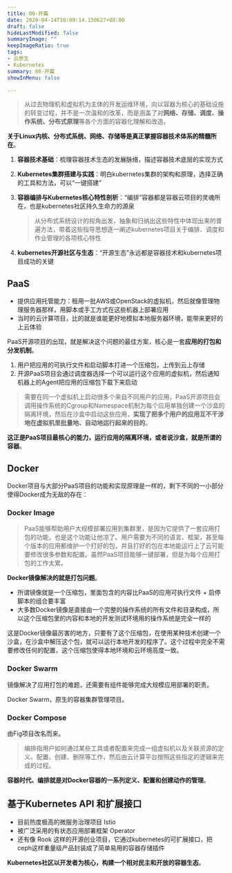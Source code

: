 ```yaml
---
title: 00-开篇
date: 2020-04-14T10:09:14.150627+08:00
draft: false
hideLastModified: false
summaryImage: ""
keepImageRatio: true
tags:
- 云原生
- Kubernetes
summary: 00-开篇
showInMenu: false

---
```


> 从过去物理机和虚拟机为主体的开发运维环境，向以容器为核心的基础设施的转变过程，并不是一次温和的改革，而是涵盖了对**网络、存储、调度、操作系统、分布式原理**等各个方面的容器化理解和改造。

**关于Linux内核、分布式系统、网络、存储等是真正掌握容器技术体系的精髓所在**。

1. **容器技术基础**：梳理容器技术生态的发展脉络，描述容器技术底层的实现方式
2. **Kubernetes集群搭建与实践**：明白kubernetes集群的架构和原理，选择正确的工具和方法，可以“一键搭建”
3. **容器编排与Kubernetes核心特性剖析**：“编排”容器都是容器云项目的灵魂所在，也是kubernetes社区持久生命力的源泉

    > 从分布式系统设计的视角出发，抽象和归纳出这些特性中体现出来的普遍方法，带着这些指导思想逐一阐述kubernetes项目关于编排、调度和作业管理的各项核心特性

4. **kubernetes开源社区与生态**：“开源生态”永远都是容器技术和kubernetes项目成功的关键

## PaaS

- 提供应用托管能力：租用一批AWS或OpenStack的虚拟机，然后就像管理物理服务器那样，用脚本或手工方式在这些机器上部署应用
- 当时的云计算项目，比的就是谁能更好地模拟本地服务器环境，能带来更好的上云体验

PaaS开源项目的出现，就是解决这个问题的最佳方案，核心是一套**应用的打包和分发机制**。

1. 用户把应用的可执行文件和启动脚本打进一个压缩包，上传到云上存储
2. 开源PaaS项目会通过调度器选择一个可以运行这个应用的虚拟机，然后通知机器上的Agent把应用的压缩包下载下来启动

> 需要在同一个虚拟机上启动很多个来自不同用户的应用，PaaS开源项目会调用操作系统的Cgroup和Namespace机制为每个应用单独创建一个沙盒的隔离环境，然后在沙盒中启动这些应用，**实现了把多个用户的应用互不干涉地在虚拟机里批量地、自动地运行起来的目的**。

**这正是PaaS项目最核心的能力，运行应用的隔离环境，或者说沙盒，就是所谓的容器**。

## Docker

Docker项目与大部分PaaS项目的功能和实现原理是一样的，剩下不同的一小部分使得Docker成为无敌的存在：

### Docker Image

> PaaS能够帮助用户大规模部署应用到集群里，是因为它提供了一套应用打包的功能，也是这个功能让他凉了。用户需要为不同的语言、框架，甚至每个版本的应用都维护一个打好的包，并且打好的包在本地能运行上了云可能要修改很多参数和配置。虽然PaaS项目能够一键部署，但是为每个应用打包的工作太累。

**Docker镜像解决的就是打包问题**。

- 所谓镜像就是一个压缩包，里面包含的内容比PaaS的应用可执行文件 + 启停脚本的组合要丰富
- 大多数Docker镜像是直接由一个完整的操作系统的所有文件和目录构成，所以这个压缩包里的内容和本地的开发测试环境用的操作系统是完全一样的

这是Docker镜像最厉害的地方，只要有了这个压缩包，在使用某种技术创建一个沙盒，在沙盒中解压这个包，就可以运行本地开发的程序了。这个过程中完全不需要修改任何的配置，这个压缩包使得本地环境和云环境高度一致。

### Docker Swarm

镜像解决了应用打包的难题，还需要有组件能够完成大规模应用部署的职责。

Docker Swarm，原生的容器集群管理项目。

### Docker Compose

由Fig项目改名而来。

> 编排指用户如何通过某些工具或者配置来完成一组虚拟机以及关联资源的定义、配置、创建、删除等工作，然后由云计算平台按照这些指定的逻辑来完成的过程。

**容器时代、编排就是对Docker容器的一系列定义、配置和创建动作的管理**。

## 基于Kubernetes API 和扩展接口

- 目前热度极高的微服务治理项目 Istio
- 被广泛采用的有状态应用部署框架 Operator
- 还有像 Rook 这样的开源创业项目，它通过kubernetes的可扩展接口，把ceph这样重量级产品封装成了简单易用的容器存储插件

**Kubernetes社区以开发者为核心，构建一个相对民主和开放的容器生态**。
